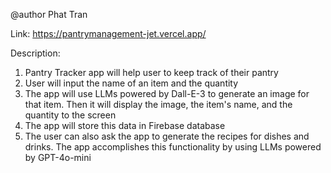 @author Phat Tran

Link: https://pantrymanagement-jet.vercel.app/

Description:
1) Pantry Tracker app will help user to keep track of their pantry
2) User will input the name of an item and the quantity 
3) The app will use LLMs powered by Dall-E-3 to generate an image for that item. Then it will display the image, the item's name, and the quantity to the screen
4) The app will store this data in Firebase database
5) The user can also ask the app to generate the recipes for dishes and drinks. The app accomplishes this functionality by using LLMs powered by GPT-4o-mini 
